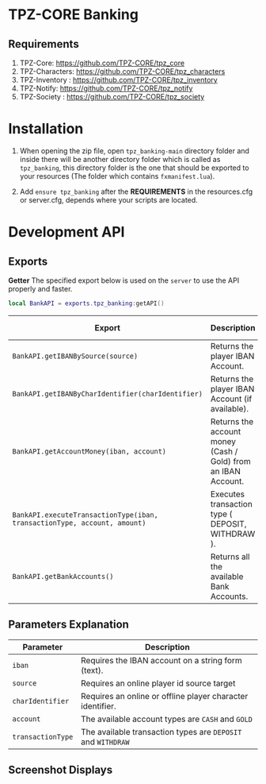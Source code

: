 # TPZ-CORE Banking

## Requirements

1. TPZ-Core: https://github.com/TPZ-CORE/tpz_core
2. TPZ-Characters: https://github.com/TPZ-CORE/tpz_characters
3. TPZ-Inventory : https://github.com/TPZ-CORE/tpz_inventory
4. TPZ-Notify: https://github.com/TPZ-CORE/tpz_notify
5. TPZ-Society : https://github.com/TPZ-CORE/tpz_society
   
# Installation

1. When opening the zip file, open `tpz_banking-main` directory folder and inside there will be another directory folder which is called as `tpz_banking`, this directory folder is the one that should be exported to your resources (The folder which contains `fxmanifest.lua`).

2. Add `ensure tpz_banking` after the **REQUIREMENTS** in the resources.cfg or server.cfg, depends where your scripts are located.

# Development API

## Exports

**Getter**
The specified export below is used on the `server` to use the API properly and faster.

```lua
local BankAPI = exports.tpz_banking:getAPI()
```

| Export                                                                    | Description                                                                                                                                                                                                                | Returned Type |
|---------------------------------------------------------------------------|----------------------------------------------------------------------------------------------------------------------------------------------------------------------------------------------------------------------------|---------------|
| `BankAPI.getIBANBySource(source)`               | Returns the player IBAN Account.    | String        |
| `BankAPI.getIBANByCharIdentifier(charIdentifier)`   | Returns the player IBAN Account (if available).   | String        |
| `BankAPI.getAccountMoney(iban, account)`                                  | Returns the account money (Cash / Gold) from an IBAN Account.                                                                                                                                                              | Integer       |
| `BankAPI.executeTransactionType(iban, transactionType, account, amount)`  | Executes transaction type ( DEPOSIT, WITHDRAW ).                                                                                                                                                                           | N/A           |
| `BankAPI.getBankAccounts()`                                               | Returns all the available Bank Accounts.                                                                                                                                                                                   | Table         |


## Parameters Explanation

| Parameter                                                                          | Description                                                                                                                                          |
|------------------------------------------------------------------------------------|------------------------------------------------------------------------------------------------------------------------------------------------------|
| `iban`                                                                             | Requires the IBAN account on a string form (text).                                                                                                   | 
| `source`                                                                           | Requires an online player id source target                                                                                                           | 
| `charIdentifier`                                                                   | Requires an online or offline player character identifier.                                                       | 
| `account`                                                                          | The available account types are `CASH` and `GOLD`                                                                                                    | 
| `transactionType`                                                                  | The available transaction types are `DEPOSIT` and `WITHDRAW`                                                                                         | 

## Screenshot Displays

